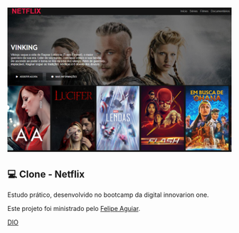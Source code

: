<h1 align="center">
  <img alt="clone-netflix" title="clone-netflix" src=".github/home.png" />
</h1>

## 💻 Clone - Netflix

Estudo prático, desenvolvido no bootcamp da digital innovarion one. 

Este projeto foi ministrado pelo [Felipe Aguiar](https://github.com/felipeAguiarCode 'Felipe Aguiar').

[DIO](https://github.com/digitalinnovationone 'Digital Innovation One')